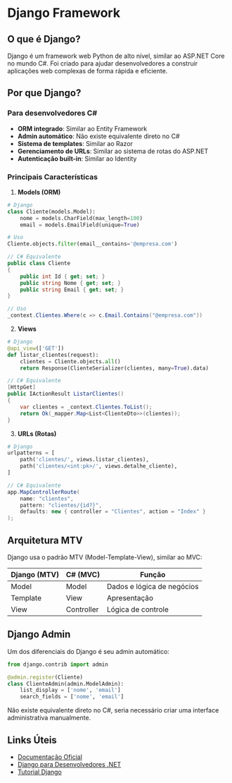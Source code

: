 # Django Framework

## O que é Django?
Django é um framework web Python de alto nível, similar ao ASP.NET Core no mundo C#. Foi criado para ajudar desenvolvedores a construir aplicações web complexas de forma rápida e eficiente.

## Por que Django?

### Para desenvolvedores C#
- **ORM integrado**: Similar ao Entity Framework
- **Admin automático**: Não existe equivalente direto no C#
- **Sistema de templates**: Similar ao Razor
- **Gerenciamento de URLs**: Similar ao sistema de rotas do ASP.NET
- **Autenticação built-in**: Similar ao Identity

### Principais Características

1. **Models (ORM)**
```python
# Django
class Cliente(models.Model):
    nome = models.CharField(max_length=100)
    email = models.EmailField(unique=True)

# Uso
Cliente.objects.filter(email__contains='@empresa.com')
```

```csharp
// C# Equivalente
public class Cliente
{
    public int Id { get; set; }
    public string Nome { get; set; }
    public string Email { get; set; }
}

// Uso
_context.Clientes.Where(c => c.Email.Contains("@empresa.com"))
```

2. **Views**
```python
# Django
@api_view(['GET'])
def listar_clientes(request):
    clientes = Cliente.objects.all()
    return Response(ClienteSerializer(clientes, many=True).data)
```

```csharp
// C# Equivalente
[HttpGet]
public IActionResult ListarClientes()
{
    var clientes = _context.Clientes.ToList();
    return Ok(_mapper.Map<List<ClienteDto>>(clientes));
}
```

3. **URLs (Rotas)**
```python
# Django
urlpatterns = [
    path('clientes/', views.listar_clientes),
    path('clientes/<int:pk>/', views.detalhe_cliente),
]
```

```csharp
// C# Equivalente
app.MapControllerRoute(
    name: "clientes",
    pattern: "clientes/{id?}",
    defaults: new { controller = "Clientes", action = "Index" }
);
```

## Arquitetura MTV
Django usa o padrão MTV (Model-Template-View), similar ao MVC:

| Django (MTV) | C# (MVC) | Função |
|-------------|-----------|---------|
| Model | Model | Dados e lógica de negócios |
| Template | View | Apresentação |
| View | Controller | Lógica de controle |

## Django Admin

Um dos diferenciais do Django é seu admin automático:

```python
from django.contrib import admin

@admin.register(Cliente)
class ClienteAdmin(admin.ModelAdmin):
    list_display = ['nome', 'email']
    search_fields = ['nome', 'email']
```

Não existe equivalente direto no C#, seria necessário criar uma interface administrativa manualmente.

## Links Úteis
- [Documentação Oficial](https://docs.djangoproject.com/)
- [Django para Desenvolvedores .NET](https://docs.djangoproject.com/en/4.2/intro/whatsnext/)
- [Tutorial Django](https://docs.djangoproject.com/en/4.2/intro/tutorial01/)
